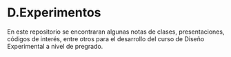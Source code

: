 # D.Experimentos
En este repositorio se encontraran algunas notas de clases, presentaciones, códigos de interés, entre otros para el desarrollo del curso de Diseño Experimental a nivel de pregrado.
